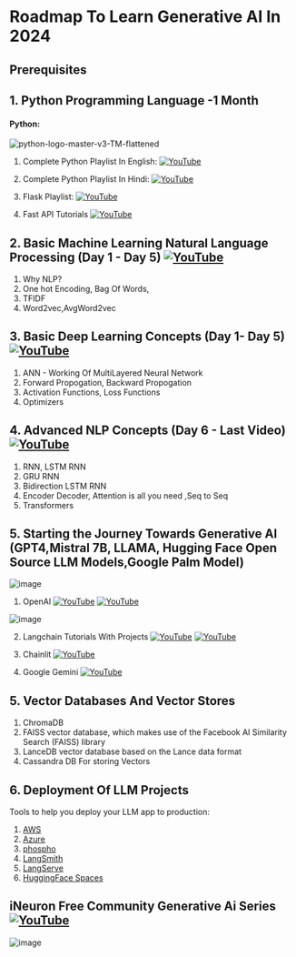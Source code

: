 # Roadmap To Learn Generative AI In 2024

## Prerequisites

## 1. Python Programming Language -1 Month

#### Python:

![python-logo-master-v3-TM-flattened](https://user-images.githubusercontent.com/20041231/211717885-0b1e049b-f5b3-457d-ba7a-9345ec3aa39c.png)

1. Complete Python Playlist In English: [![YouTube](https://img.shields.io/badge/YouTube-Video-green)](https://www.youtube.com/watch?v=bPrmA1SEN2k&list=PLZoTAELRMXVNUL99R4bDlVYsncUNvwUBB)

2. Complete Python Playlist In Hindi: [![YouTube](https://img.shields.io/badge/YouTube-Video-green)](https://www.youtube.com/watch?v=MJd9d9Mpxg0&list=PLTDARY42LDV4qqiJd1Z1tShm3mp9-rP4v)

3. Flask Playlist: [![YouTube](https://img.shields.io/badge/YouTube-Video-green)](https://www.youtube.com/watch?v=4L_xAWDRs7w&list=PLZoTAELRMXVPBaLN3e-uoVRR9hlRFRfUc)

4. Fast API Tutorials [![YouTube](https://img.shields.io/badge/YouTube-Video-green)](https://www.youtube.com/watch?v=WU65u9d-97c&list=PLZoTAELRMXVPgsojPOHF9i0u2L83-m9P7)

## 2. Basic Machine Learning Natural Language Processing (Day 1 - Day 5) [![YouTube](https://img.shields.io/badge/YouTube-Video-green)](https://www.youtube.com/watch?v=w3coRFpyddQ&list=PLZoTAELRMXVNNrHSKv36Lr3_156yCo6Nn)

1. Why NLP?
2. One hot Encoding, Bag Of Words,
3. TFIDF
4. Word2vec,AvgWord2vec

## 3. Basic Deep Learning Concepts (Day 1- Day 5) [![YouTube](https://img.shields.io/badge/YouTube-Video-green)](https://www.youtube.com/watch?v=8arGWdq_KL0&list=PLZoTAELRMXVPiyueAqA_eQnsycC_DSBns)

1. ANN - Working Of MultiLayered Neural Network
2. Forward Propogation, Backward Propogation
3. Activation Functions, Loss Functions
4. Optimizers

## 4. Advanced NLP Concepts (Day 6 - Last Video) [![YouTube](https://img.shields.io/badge/YouTube-Video-green)](https://www.youtube.com/watch?v=ZwYtqTaZ2io&list=PLZoTAELRMXVNNrHSKv36Lr3_156yCo6Nn&index=8)

1. RNN, LSTM RNN
2. GRU RNN
3. Bidirection LSTM RNN
4. Encoder Decoder, Attention is all you need ,Seq to Seq
5. Transformers

## 5. Starting the Journey Towards Generative AI (GPT4,Mistral 7B, LLAMA, Hugging Face Open Source LLM Models,Google Palm Model)

![image](https://github.com/krishnaik06/Roadmap-To-Learn-Generative-AI-In-2024/assets/20041231/ebaa03ec-4370-4ea0-989d-5314370cd2da)

1. OpenAI [![YouTube](https://img.shields.io/badge/documentation-link-green)](https://platform.openai.com/docs/introduction) [![YouTube](https://img.shields.io/badge/YouTube-Video-red)](https://www.youtube.com/watch?v=CbpsDMwFG2g&list=PLZoTAELRMXVMTWGW9iS45ZTcMsntos6VO)

![image](https://github.com/krishnaik06/Roadmap-To-Learn-Generative-AI-In-2024/assets/20041231/986bc005-e6c3-4f41-b678-82e0c0c2aa4a)

2. Langchain Tutorials With Projects [![YouTube](https://img.shields.io/badge/documentation-link-green)](https://python.langchain.com/docs/get_started/introduction) [![YouTube](https://img.shields.io/badge/YouTube-Video-red)](https://www.youtube.com/watch?v=4O1rs7mrNDo&list=PLZoTAELRMXVORE4VF7WQ_fAl0L1Gljtar)

3. Chainlit [![YouTube](https://img.shields.io/badge/documentation-link-green)](https://docs.chainlit.io/get-started/overview)
4. Google Gemini [![YouTube](https://img.shields.io/badge/documentation-link-green)](https://ai.google.dev/tutorials/python_quickstart?authuser=1)

## 5. Vector Databases And Vector Stores

1. ChromaDB
2. FAISS vector database, which makes use of the Facebook AI Similarity Search (FAISS) library
3. LanceDB vector database based on the Lance data format
4. Cassandra DB For storing Vectors

## 6. Deployment Of LLM Projects

Tools to help you deploy your LLM app to production:

1. [AWS](https://aws.amazon.com/)
2. [Azure](https://azure.microsoft.com/en-us/products/devops)
3. [phospho](https://phospho.ai/)
4. [LangSmith](https://www.langchain.com/langsmith)
5. [LangServe](https://python.langchain.com/v0.2/docs/langserve/)
6. [HuggingFace Spaces](https://huggingface.co/)

## iNeuron Free Community Generative Ai Series [![YouTube](https://img.shields.io/badge/freecourse-link-green)](https://ineuron.ai/course/generative-ai-community-edition-hinglish)

![image](https://github.com/krishnaik06/Roadmap-To-Learn-Generative-AI-In-2024/assets/20041231/e96eddca-5e19-45b3-8beb-bf95a80cc4db)
